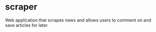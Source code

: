 # scraper
Web application that scrapes news and allows users to comment on and save articles for later.
